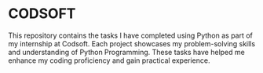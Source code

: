 # CODSOFT
This repository contains the tasks I have completed using Python as part of my internship at Codsoft. Each project showcases my problem-solving skills and understanding of Python Programming. These tasks have helped me enhance my coding proficiency and gain practical experience.
